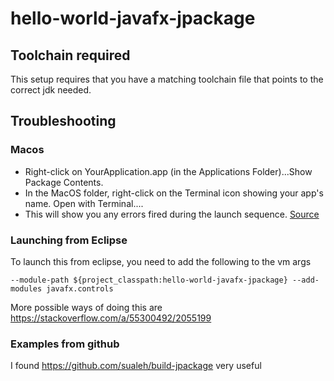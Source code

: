 # hello-world-javafx-jpackage

## Toolchain required
This setup requires that you have a matching toolchain file that points to the correct jdk needed.

## Troubleshooting

### Macos
* Right-click on YourApplication.app (in the Applications Folder)...Show Package Contents.
* In the MacOS folder, right-click on the Terminal icon showing your app's name. Open with Terminal....
* This will show you any errors fired during the launch sequence.
[Source](https://stackoverflow.com/a/73100783/2055199)

### Launching from Eclipse
To launch this from eclipse, you need to add the following to the vm args
```
--module-path ${project_classpath:hello-world-javafx-jpackage} --add-modules javafx.controls
```

More possible ways of doing this are
https://stackoverflow.com/a/55300492/2055199

### Examples from github
I found https://github.com/sualeh/build-jpackage very useful